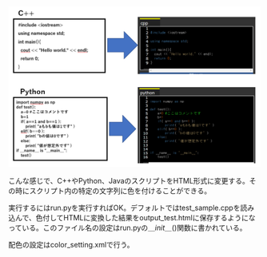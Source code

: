 ![](images/0.PNG)

こんな感じで、C++やPython、JavaのスクリプトをHTML形式に変更する。その時にスクリプト内の特定の文字列に色を付けることができる。



実行するにはrun.pyを実行すればOK。デフォルトではtest_sample.cppを読み込んで、色付してHTMLに変換した結果をoutput_test.htmlに保存するようになっている。このファイル名の設定はrun.pyの＿_init＿_()関数に書かれている。

配色の設定はcolor_setting.xmlで行う。

